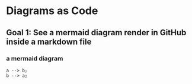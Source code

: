 # Diagrams as Code

## Goal 1: See a mermaid diagram render in GitHub inside a markdown file
### a mermaid diagram
```graph
a --> b;
b --> a;
```

